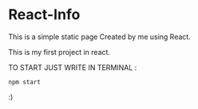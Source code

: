 # React-Info



This is a simple static page Created by me using React.

This is my first project in react. 



TO START JUST WRITE IN TERMINAL :

```
npm start
```


:)



